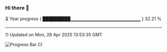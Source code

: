 ### Hi there 👋

⏳ Year progress { █████████▁▁▁▁▁▁▁▁▁▁▁▁▁▁▁▁▁▁▁▁▁ } 32.21 %

---

⏰ Updated on Mon, 28 Apr 2025 13:53:35 GMT

![Progress Bar CI](https://github.com/IshwaranRudhara/GIT-ACTION/workflows/Progress%20Bar%20CI/badge.svg)
